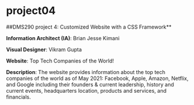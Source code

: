 # project04
##DMS290 project 4: Customized Website with a CSS Framework**

**Information Architect (IA)**: Brian Jesse Kimani

**Visual Designer**: Vikram Gupta

**Website**: Top Tech Companies of the World!

**Description**: The website provides information about the top tech companies of the world as of May 2021: Facebook, Apple, Amazon, Netflix, and Google including their founders & current leadership, history and current events, headquarters location, products and services, and financials.

<!--stackedit_data:
eyJoaXN0b3J5IjpbMTA1MjI0NDUxM119
-->